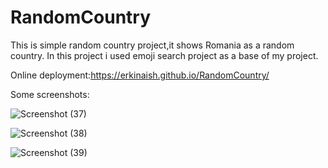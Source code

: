
# RandomCountry


This is simple random country project,it shows Romania as a random country.
In this project i  used emoji search project as a base of my project.


Online deployment:https://erkinaish.github.io/RandomCountry/


Some screenshots:

![Screenshot (37)](https://user-images.githubusercontent.com/58220160/210862339-1f532bb8-8668-4b03-a320-8c73bdee10ab.png)


![Screenshot (38)](https://user-images.githubusercontent.com/58220160/210862366-f1f3da27-2bbe-4bc2-ba73-4c4d22314eb0.png)


![Screenshot (39)](https://user-images.githubusercontent.com/58220160/210862393-c5e83fd8-7fbe-4e35-a5ce-1a939235113d.png)

